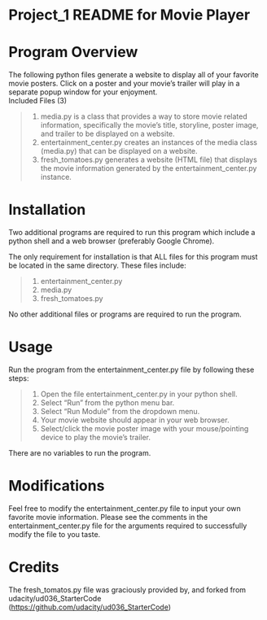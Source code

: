 # Project_1 README for Movie Player

# Program Overview

The following python files generate a website to display all of your favorite movie posters.  Click on a poster and your movie’s trailer will play in a separate popup window for your enjoyment.  
Included Files (3)
> 1.	media.py is a class that provides a way to store movie related information, specifically the movie’s title, storyline, poster image, and trailer to be displayed on a website.
> 2.	entertainment_center.py creates an instances of the media class (media.py) that can be displayed on a website.  
> 3.	fresh_tomatoes.py generates a website (HTML file) that displays the movie information generated by the entertainment_center.py instance.

# Installation

Two additional programs are required to run this program which include a python shell and a web browser (preferably Google Chrome). 

The only requirement for installation is that ALL files for this program must be located in the same directory.  These files include:

> 1.	entertainment_center.py
> 2.	media.py
> 3.	fresh_tomatoes.py

No other additional files or programs are required to run the program.

# Usage 

Run the program from the entertainment_center.py file by following these steps:
> 1.	Open the file entertainment_center.py in your python shell. 
> 2.	Select “Run” from the python menu bar.
> 3.	Select “Run Module” from the dropdown menu.
> 4.	Your movie website should appear in your web browser.
> 5.	Select/click the movie poster image with your mouse/pointing device to play the movie’s trailer.

There are no variables to run the program.

# Modifications

Feel free to modify the entertainment_center.py file to input your own favorite movie information.  Please see the comments in the entertainment_center.py file for the arguments required to successfully modify the file to you taste.

# Credits

The fresh_tomatos.py file was graciously provided by, and forked from udacity/ud036_StarterCode (https://github.com/udacity/ud036_StarterCode)
